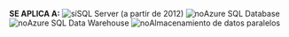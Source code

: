 <Token>**SE APLICA A:** ![sí](media/yes.png)SQL Server (a partir de 2012) ![no](media/no.png)Azure SQL Database ![no](media/no.png)Azure SQL Data Warehouse ![no](media/no.png)Almacenamiento de datos paralelos </Token>

